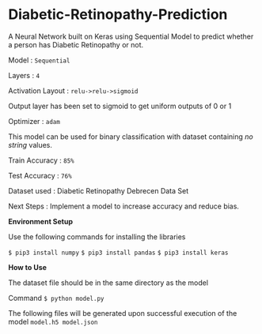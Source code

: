 # Diabetic-Retinopathy-Prediction
A Neural Network built on Keras using Sequential Model to predict whether a person has Diabetic Retinopathy or not.

Model : `Sequential`

Layers : `4`

Activation Layout : `relu->relu->sigmoid`

Output layer has been set to sigmoid to get uniform outputs of 0 or 1

Optimizer : `adam`

This model can be used for binary classification with dataset containing *no string* values.

Train Accuracy : `85%`

Test Accuracy : `76%`

Dataset used : Diabetic Retinopathy Debrecen Data Set

Next Steps : Implement a model to increase accuracy and reduce bias.

**Environment Setup**

Use the following commands for installing the libraries

`$ pip3 install numpy`
`$ pip3 install pandas`
`$ pip3 install keras`

**How to Use**

The dataset file should be in the same directory as the model

Command `$ python model.py` 

The following files will be generated upon successful execution of the model `model.h5 model.json`
